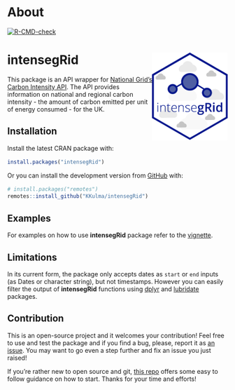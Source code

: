 
<!-- README.md is generated from README.Rmd. Please edit that file -->

# About

<!-- badges: start -->

[![R-CMD-check](https://github.com/KKulma/intensegRid/workflows/R-CMD-check/badge.svg)](https://github.com/KKulma/intensegRid/actions)
<!-- badges: end -->

# intensegRid <img src='man/figures/logo.png' align="right" height="200" /></a>

This package is an API wrapper for [National Grid’s Carbon Intensity
API](https://carbonintensity.org.uk/). The API provides information on
national and regional carbon intensity - the amount of carbon emitted
per unit of energy consumed - for the UK.

## Installation

Install the latest CRAN package with:

``` r
install.packages("intensegRid")
```

Or you can install the development version from
[GitHub](https://github.com/) with:

``` r
# install.packages("remotes")
remotes::install_github("KKulma/intensegRid")
```

## Examples

For examples on how to use **intensegRid** package refer to the
[vignette](https://kkulma.github.io/intensegRid/articles/intro-to-carbon-intensity.html).

## Limitations

In its current form, the package only accepts dates as `start` or `end`
inputs (as Dates or character string), but not timestamps. However you
can easily filter the output of **intensegRid** functions using
[dplyr](https://dplyr.tidyverse.org/) and
[lubridate](https://lubridate.tidyverse.org/) packages.

## Contribution

This is an open-source project and it welcomes your contribution\! Feel
free to use and test the package and if you find a bug, please, report
it as [an issue](https://github.com/KKulma/intensegRid/issues). You may
want to go even a step further and fix an issue you just raised\!

If you’re rather new to open source and git, [this
repo](https://github.com/firstcontributions/first-contributions/blob/master/README.md)
offers some easy to follow guidance on how to start. Thanks for your
time and efforts\!
